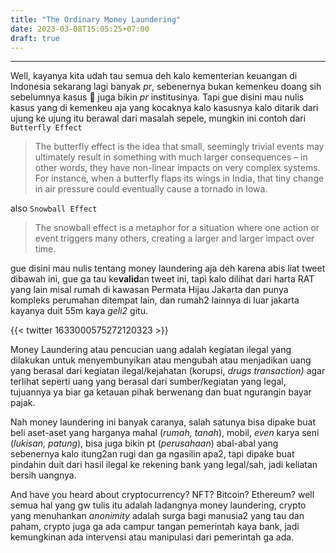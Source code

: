 ```yaml
---
title: "The Ordinary Money Laundering"
date: 2023-03-08T15:05:25+07:00
draft: true
---
```

---


Well, kayanya kita udah tau semua deh kalo kementerian keuangan di Indonesia sekarang lagi banyak _pr_, sebenernya bukan kemenkeu doang sih sebelumnya kasus 🔫 juga bikin _pr_ institusinya. Tapi gue disini mau nulis kasus yang di kemenkeu aja yang kocaknya kalo kasusnya kalo ditarik dari ujung ke ujung itu berawal dari masalah sepele, mungkin ini contoh dari `Butterfly Effect`

>The butterfly effect is the idea that small, seemingly trivial events may ultimately result in something with much larger consequences – in other words, they have non-linear impacts on very complex systems. For instance, when a butterfly flaps its wings in India, that tiny change in air pressure could eventually cause a tornado in Iowa.

also `Snowball Effect`

> The snowball effect is a metaphor for a situation where one action or event triggers many others, creating a larger and larger impact over time.

gue disini mau nulis tentang money laundering aja deh karena abis liat tweet dibawah ini, gue ga tau ke**valid**an tweet ini, tapi kalo dilihat dari harta RAT yang lain misal rumah di kawasan Permata Hijau Jakarta dan punya kompleks perumahan ditempat lain, dan rumah2 lainnya di luar jakarta kayanya duit 55m kaya _geli2_ gitu.

{{< twitter 1633000575272120323 >}}

Money Laundering atau pencucian uang adalah kegiatan ilegal yang dilakukan untuk menyembunyikan atau mengubah atau menjadikan uang yang berasal dari kegiatan ilegal/kejahatan (korupsi, _drugs transaction)_ agar terlihat seperti uang yang berasal dari sumber/kegiatan yang legal, tujuannya ya biar ga ketauan pihak berwenang dan buat ngurangin bayar pajak.

Nah money laundering ini banyak caranya, salah satunya bisa dipake buat beli aset-aset yang harganya mahal (_rumah, tanah_), mobil, _even_ karya seni (_lukisan, patung_), bisa juga bikin pt (_perusahaan_) abal-abal yang sebenernya kalo itung2an rugi dan ga ngasilin apa2, tapi dipake buat pindahin duit dari hasil ilegal ke rekening bank yang legal/sah, jadi keliatan bersih uangnya.

And have you heard about cryptocurrency? NFT? Bitcoin? Ethereum? well semua hal yang gw tulis itu adalah ladangnya money laundering, crypto yang menuhankan _anonimity_ adalah surga bagi manusia2 yang tau dan paham, crypto juga ga ada campur tangan pemerintah kaya bank, jadi kemungkinan ada intervensi atau manipulasi dari pemerintah ga ada.